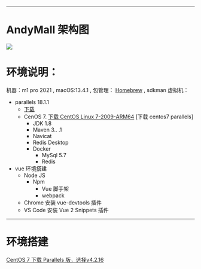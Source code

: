 
----
# AndyMall 架构图
![](https://i.imgur.com/PDv6F32.png)


# 环境说明：

机器：m1 pro 2021  , macOS:13.4.1 ,
包管理： [Homebrew](Configuration/homebrew/Homebrew.md) , sdkman 
虚拟机：
- parallels 18.1.1  
	- [下载](https://luoxx.top/archives/pd-18-active)
	- CenOS 7.  [下载 CentOS Linux 7-2009-ARM64](https://www.centos.org/download/) [下载 centos7 parallels]
		- JDK 1.8
		- Maven 3.. .1
		- Navicat
		- Redis Desktop
		- Docker
			- MySql 5.7
			- Redis
- vue 环境搭建
	- Node JS
		- Npm
			- Vue 脚手架
			- webpack
	- Chrome 安装 vue-devtools 插件
	- VS Code 安装 Vue 2 Snippets 插件


----
# 环境搭建

[CentOS 7 下载 Parallels 版，选择v4.2.16](https://app.vagrantup.com/generic/boxes/centos7)



